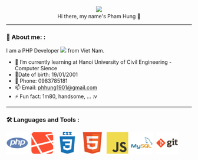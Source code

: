 <div id="header" align="center">
  <img src="https://media.giphy.com/media/fY66AKnLthOJdY3Usd/giphy.gif" width="100"/>
  <div>
  Hi there, my name's Pham Hung 👋
  </div>
</div>

---

### 🤭 About me: :
<div>
I am a PHP Developer <img src="https://media.giphy.com/media/WUlplcMpOCEmTGBtBW/giphy.gif" width="30" display"inline"> from Viet Nam.
</div>

- 🌱 I’m currently learning at Hanoi University of Civil Engineering - Computer Sience
- 🤟Date of birth: 19/01/2001
- 💬 Phone: 0983785181
- 📫 Email: phhung1901@gmail.com
- ⚡ Fun fact: 1m80, handsome, ... :v

---

### :hammer_and_wrench: Languages and Tools :

<div>
  <img src="https://github.com/devicons/devicon/blob/master/icons/php/php-plain.svg"  title="CSS3" alt="CSS" width="60" height="60"/>&nbsp;
  <img src="https://github.com/devicons/devicon/blob/master/icons/laravel/laravel-plain.svg"  title="CSS3" alt="CSS" width="60" height="60"/>&nbsp;
  <img src="https://github.com/devicons/devicon/blob/master/icons/css3/css3-plain-wordmark.svg"  title="CSS3" alt="CSS" width="60" height="60"/>&nbsp;
  <img src="https://github.com/devicons/devicon/blob/master/icons/html5/html5-original.svg" title="HTML5" alt="HTML" width="60" height="60"/>&nbsp;
  <img src="https://github.com/devicons/devicon/blob/master/icons/javascript/javascript-original.svg" title="JavaScript" alt="JavaScript" width="60" height="60"/>&nbsp;
  <img src="https://github.com/devicons/devicon/blob/master/icons/mysql/mysql-original-wordmark.svg" title="MySQL"  alt="MySQL" width="60" height="60"/>&nbsp;
  <img src="https://github.com/devicons/devicon/blob/master/icons/git/git-original-wordmark.svg" title="Git" **alt="Git" width="60" height="60"/>
</div>


